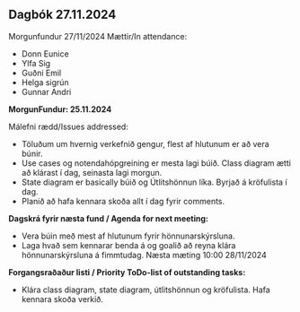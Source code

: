 ## Dagbók 27.11.2024

Morgunfundur 27/11/2024
Mættir/In attendance:

- Donn Eunice
- Ylfa Sig
- Guðni Emil
- Helga sigrún
- Gunnar Andri

**MorgunFundur: 25.11.2024**

Málefni rædd/Issues addressed:
- Töluðum um hvernig verkefnið gengur, flest af hlutunum er að vera búnir.
-  Use cases og notendahópgreining er mesta lagi búið. Class diagram ætti að klárast í dag, seinasta lagi morgun.
-  State diagram er basically búið og Útlitshönnun líka. Byrjað á kröfulista í dag. 
- Planið að hafa kennara skoða allt í dag fyrir comments.



**Dagskrá fyrir næsta fund / Agenda for next meeting:**
- Vera búin með mest af hlutunum fyrir hönnunarskýrsluna. 
- Laga hvað sem kennarar benda á og goalið að reyna klára hönnunarskýrsluna á fimmtudag.
 Næsta mæting 10:00 28/11/2024

**Forgangsraðaður listi / Priority ToDo-list of outstanding tasks:**
- Klára class diagram, state diagram, útlitshönnun og kröfulista. Hafa kennara skoða verkið.
